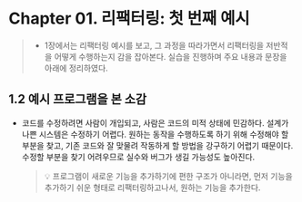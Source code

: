 # Chapter 01. 리팩터링: 첫 번째 예시



> + 1장에서는 리팩터링 예시를 보고, 그 과정을 따라가면서 리팩터링을 저반적을 어떻게 수행하는지 감을 잡아본다. 실습을 진행하며 주요 내용과 문장을 아래에 정리하였다.



## 1.2 예시 프로그램을 본 소감

+ 코드를 수정하려면 사람이 개입되고, 사람은 코드의 미적 상태에 민감하다. 설계가 나쁜 시스템은 수정하기 어렵다. 원하는 동작을 수행하도록 하기 위해 수정해야 할 부분을 찾고, 기존 코드와 잘 맞물려 작동하게 할 방법을 강구하기 어렵기 때문이다. 수정할 부분을 찾기 어려우므로 실수와 버그가 생길 가능성도 높아진다.

  > 💡 프로그램이 새로운 기능을 추가하기에 편한 구조가 아니라면, 먼저 기능을 추가하기 쉬운 형태로 리팩터링하고나서, 원하는 기능을 추가한다.

